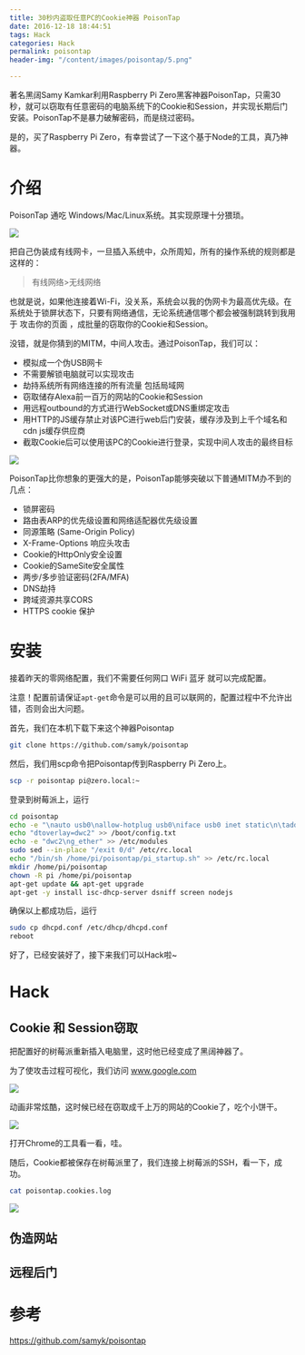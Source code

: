 ```yaml
---
title: 30秒内盗取任意PC的Cookie神器 PoisonTap
date: 2016-12-18 18:44:51
tags: Hack 
categories: Hack 
permalink: poisontap
header-img: "/content/images/poisontap/5.png"

---
```


著名黑阔Samy Kamkar利用Raspberry Pi Zero黑客神器PoisonTap，只需30秒，就可以窃取有任意密码的电脑系统下的Cookie和Session，并实现长期后门安装。PoisonTap不是暴力破解密码，而是绕过密码。

是的，买了Raspberry Pi Zero，有幸尝试了一下这个基于Node的工具，真乃神器。

<!--more-->

# 介绍

PoisonTap 通吃 Windows/Mac/Linux系统。其实现原理十分猥琐。

![](/content/images/poisontap/1.gif)

把自己伪装成有线网卡，一旦插入系统中，众所周知，所有的操作系统的规则都是这样的：

> 有线网络>无线网络

也就是说，如果他连接着Wi-Fi，没关系，系统会以我的伪网卡为最高优先级。在系统处于锁屏状态下，只要有网络通信，无论系统通信哪个都会被强制跳转到我用于 攻击你的页面 ，成批量的窃取你的Cookie和Session。

没错，就是你猜到的MITM，中间人攻击。通过PoisonTap，我们可以：

- 模拟成一个伪USB网卡
- 不需要解锁电脑就可以实现攻击
- 劫持系统所有网络连接的所有流量 包括局域网
- 窃取储存Alexa前一百万的网站的Cookie和Session
- 用远程outbound的方式进行WebSocket或DNS重绑定攻击
- 用HTTP的JS缓存禁止对该PC进行web后门安装，缓存涉及到上千个域名和cdn js缓存供应商
- 截取Cookie后可以使用该PC的Cookie进行登录，实现中间人攻击的最终目标

![](/content/images/poisontap/2.gif)

PoisonTap比你想象的更强大的是，PoisonTap能够突破以下普通MITM办不到的几点：

* 锁屏密码
* 路由表ARP的优先级设置和网络适配器优先级设置
* 同源策略 (Same-Origin Policy)
* X-Frame-Options 响应头攻击
* Cookie的HttpOnly安全设置
* Cookie的SameSite安全属性
* 两步/多步验证密码(2FA/MFA)
* DNS劫持
* 跨域资源共享CORS
* HTTPS cookie 保护

# 安装

接着昨天的零网络配置，我们不需要任何网口 WiFi 蓝牙 就可以完成配置。

注意！配置前请保证`apt-get`命令是可以用的且可以联网的，配置过程中不允许出错，否则会出大问题。

首先，我们在本机下载下来这个神器Poisontap

```bash
git clone https://github.com/samyk/poisontap
```
然后，我们用scp命令把Poisontap传到Raspberry Pi Zero上。
```bash
scp -r poisontap pi@zero.local:~
```
登录到树莓派上，运行
```bash
cd poisontap
echo -e "\nauto usb0\nallow-hotplug usb0\niface usb0 inet static\n\taddress 1.0.0.1\n\tnetmask 0.0.0.0" >> /etc/network/interfaces
echo "dtoverlay=dwc2" >> /boot/config.txt
echo -e "dwc2\ng_ether" >> /etc/modules
sudo sed --in-place "/exit 0/d" /etc/rc.local
echo "/bin/sh /home/pi/poisontap/pi_startup.sh" >> /etc/rc.local
mkdir /home/pi/poisontap
chown -R pi /home/pi/poisontap
apt-get update && apt-get upgrade
apt-get -y install isc-dhcp-server dsniff screen nodejs
```
确保以上都成功后，运行
```bash
sudo cp dhcpd.conf /etc/dhcp/dhcpd.conf
reboot
```
好了，已经安装好了，接下来我们可以Hack啦~
# Hack
## Cookie 和 Session窃取
把配置好的树莓派重新插入电脑里，这时他已经变成了黑阔神器了。

为了使攻击过程可视化，我们访问 www.google.com

![](/content/images/poisontap/4.png)

动画非常炫酷，这时候已经在窃取成千上万的网站的Cookie了，吃个小饼干。

![](/content/images/poisontap/5.png)

打开Chrome的工具看一看，哇。

随后，Cookie都被保存在树莓派里了，我们连接上树莓派的SSH，看一下，成功。

```bash
cat poisontap.cookies.log
```

![](/content/images/poisontap/3.png)

## 伪造网站


## 远程后门


# 参考
https://github.com/samyk/poisontap
